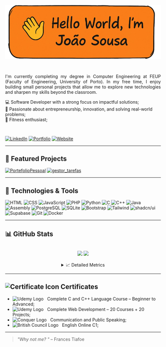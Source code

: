 <!-- README.md para o perfil do GitHub -->

<p align="center">
  <img src="Images/banner.png" alt="Hello World, I'm João Sousa banner" width="1000"/>
</p>

<br>

<p align="justify">
  I'm currently completing my degree in Computer Engineering at FEUP (Faculty of Engineering, University of Porto).  
  In my free time, I enjoy building small personal projects that allow me to explore new technologies and sharpen my skills beyond the classroom.
</p>


💻 Software Developer with a strong focus on impactful solutions; <br>
🚀 Passionate about entrepreneurship, innovation, and solving real-world problems; <br>
💪 Fitness enthusiast;

<br>

[![LinkedIn](https://img.shields.io/badge/-LinkedIn-0077B5?style=for-the-badge&logo=linkedin&logoColor=white)](https://www.linkedin.com/in/joaosousaa)
[![Portfolio](https://img.shields.io/badge/-Portfolio-0d1117?style=for-the-badge&logo=github&logoColor=white)](https://github.com/JoaoSousa17?tab=repositories)
[![Website](https://img.shields.io/badge/-Website-A52A2A?style=for-the-badge&logo=firefox-browser&logoColor=white)](https://joaosousa.space/UnderConstruction.html)

---

## 🚀 Featured Projects

[![PortefolioPessoal](https://github-readme-stats.vercel.app/api/pin/?username=JoaoSousa17&repo=PortefolioPessoal&theme=codeSTACKr)](https://github.com/JoaoSousa17/PortefolioPessoal)
[![gestor_tarefas](https://github-readme-stats.vercel.app/api/pin/?username=JoaoSousa17&repo=gestor_tarefas&theme=codeSTACKr)](https://github.com/JoaoSousa17/gestor_tarefas)

---

## 🧰 Technologies & Tools

![HTML](https://img.shields.io/badge/-HTML5-E34F26?style=for-the-badge&logo=html5&logoColor=white)
![CSS](https://img.shields.io/badge/-CSS3-1572B6?style=for-the-badge&logo=css3&logoColor=white)
![JavaScript](https://img.shields.io/badge/-JavaScript-F7DF1E?style=for-the-badge&logo=javascript&logoColor=black)
![PHP](https://img.shields.io/badge/-PHP-777BB4?style=for-the-badge&logo=php&logoColor=white)
![Python](https://img.shields.io/badge/-Python-3776AB?style=for-the-badge&logo=python&logoColor=white)
![C](https://img.shields.io/badge/-C-A8B9CC?style=for-the-badge&logo=c&logoColor=black)
![C++](https://img.shields.io/badge/-C++-00599C?style=for-the-badge&logo=c%2B%2B&logoColor=white)
![Java](https://img.shields.io/badge/-Java-007396?style=for-the-badge&logo=openjdk&logoColor=white)
![Assembly](https://img.shields.io/badge/-Assembly-6E4C13?style=for-the-badge&logo=assemblyscript&logoColor=white)
![PostgreSQL](https://img.shields.io/badge/-PostgreSQL-4169E1?style=for-the-badge&logo=postgresql&logoColor=white)
![SQLite](https://img.shields.io/badge/-SQLite-003B57?style=for-the-badge&logo=sqlite&logoColor=white)
![Bootstrap](https://img.shields.io/badge/-Bootstrap-7952B3?style=for-the-badge&logo=bootstrap&logoColor=white)
![Tailwind](https://img.shields.io/badge/-Tailwind%20CSS-06B6D4?style=for-the-badge&logo=tailwindcss&logoColor=white)
![shadcn/ui](https://img.shields.io/badge/-shadcn%2Fui-000000?style=for-the-badge&logoColor=white)
![Supabase](https://img.shields.io/badge/-Supabase-3ECF8E?style=for-the-badge&logo=supabase&logoColor=white)
![Git](https://img.shields.io/badge/-Git-F05032?style=for-the-badge&logo=git&logoColor=white)
![Docker](https://img.shields.io/badge/-Docker-2496ED?style=for-the-badge&logo=docker&logoColor=white)

---

## 📊 GitHub Stats
<br>
<div align="center">
  <img height="180em" src="https://github-readme-stats.vercel.app/api?username=JoaoSousa17&show_icons=true&theme=codeSTACKr&count_private=true"/>
  <img height="180em" src="https://github-readme-stats.vercel.app/api/top-langs/?username=JoaoSousa17&layout=compact&theme=codeSTACKr"/>
</div>

<br>

<details>
  <summary align="center">📈 Detailed Metrics</summary>

  <!-- Streak Stats -->
  ## Streak Stats
  <div align="center">
    <img src="https://github-readme-streak-stats.herokuapp.com/?user=JoaoSousa17&theme=codeSTACKr" alt="Streak Stats" />
  </div>
  <br>

  <!-- Activity Graph -->
  ## Activity Graph
  <div align="center">
    <img src="https://github-readme-activity-graph.vercel.app/graph?username=JoaoSousa17&theme=react-dark" alt="Activity Graph" />
  </div>
  <br>

  <!-- GitHub Trophies -->
  ## GitHub Trophies
  <div align="center">
    <img src="https://github-profile-trophy.vercel.app/?username=JoaoSousa17&theme=codeSTACKr&margin-w=10" alt="GitHub Trophies" />
  </div>

</details>

---

## <img src="https://static.vecteezy.com/system/resources/previews/000/330/928/original/vector-certificate-flat-icon.jpg" alt="Certificate Icon" width="24"/> Certificates

- <img src="https://encrypted-tbn0.gstatic.com/images?q=tbn:ANd9GcR7zmzguRUdNPxg-5ixP9ICiFXXiKx1gBAIKQ&s" alt="Udemy Logo" width="20"/> &nbsp; Complete C and C++ Language Course – Beginner to Advanced;
- <img src="https://encrypted-tbn0.gstatic.com/images?q=tbn:ANd9GcR7zmzguRUdNPxg-5ixP9ICiFXXiKx1gBAIKQ&s" alt="Udemy Logo" width="20"/> &nbsp; Complete Web Development – 20 Courses + 20 Projects;
- <img src="https://play-lh.googleusercontent.com/vAjAZezfFiuoH-HwXYivfNV6NTb7ae1F9T2pyoUJKCzhXHczmu9fpTdN-rpueCkYIw" alt="Conquer Logo" width="20"/> &nbsp; Communication and Public Speaking;
- <img src="https://encrypted-tbn0.gstatic.com/images?q=tbn:ANd9GcRPBelxIrRvwsB1BE_cPjcQmeutMglZ28c5iA&s" alt="British Council Logo" width="20"/> &nbsp; English Online C1;

---

> _"Why not me? "_ – Frances Tiafoe
